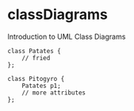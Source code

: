 # classDiagrams
Introduction to UML Class Diagrams

```
class Patates {
	// fried
};

class Pitogyro {
	Patates p1;
	// more attributes
};
```
